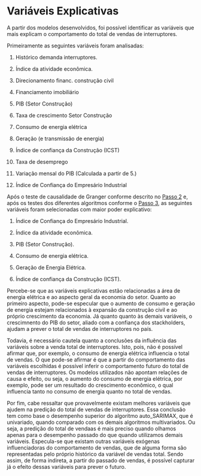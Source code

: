 Variáveis Explicativas
=======================

A partir dos modelos desenvolvidos, foi possível identificar as variáveis que mais explicam o comportamento do total de vendas de interruptores.

Primeiramente as seguintes variáveis foram analisadas:

1.   Histórico demanda interruptores. 

2.   Índice da atividade econômica. 

3.   Direcionamento financ. construção civil 

4.   Financiamento imobiliário 

5.   PIB (Setor Construção) 

6.   Taxa de crescimento Setor Construção

7.   Consumo de energia elétrica 

8.   Geração (e transmissão de energia) 

9.   Índice de confiança da Construção (ICST) 

10.  Taxa de desemprego 

11.  Variação mensal do PIB (Calculada a partir de 5.)  

12.  Índice de Confiança do Empresário Industrial 

Após o teste de causalidade de Granger conforme descrito no [Passo 2](passo2) e, após os testes dos diferentes algoritmos conforme o [Passo 3](passo3), as seguintes variáveis foram selecionadas com maior poder explicativo:

1.   Índice de Confiança do Empresário Industrial.

2.   Índice da atividade econômica. 

3.   PIB (Setor Construção).

4.   Consumo de energia elétrica.

5.   Geração de Energia Elétrica.

6.   Índice de confiança da Construção (ICST). 

Percebe-se que as variáveis explicativas estão relacionadas a área de energia elétrica e ao aspecto geral da economia do setor. Quanto ao primeiro aspecto, pode-se especular que o aumento de consumo e geração de energia estejam relacionados à expansão da construção civil e ao próprio crescimento da economia. Já quanto quanto às demais variáveis, o crescimnento do PIB do setor, aliado com a confiança dos stackholders, ajudam a prever o total de vendas de interruptores no país.

Todavia, é necessário cautela quanto a conclusões da influência das variáveis sobre a venda total de interruptores. Isto, pois, não é possível afirmar que, por exemplo, o consumo de energia elétrica influencia o total de vendas. O que pode-se afirmar é que a partir do comportamento das variáveis escolhidas é possível inferir o comportamento futuro do total de vendas de interruptores. Os modelos utilizados não apontam relações de causa e efeito, ou seja, o aumento do consumo de energia elétrica, por exemplo, pode ser um resultado do crescimento econômico, o qual influencia tanto no consumo de energia quanto no total de vendas.

Por fim, cabe ressaltar que provavelmente existam melhores variáveis que ajudem na predição do total de vendas de interruptores. Essa conclusão tem como base o desempenho superior do algoritmo auto_SARIMAX, que é univariado, quando comparado com os demais algoritmos multivariados. Ou seja, a predição do total de vendaas é mais preciso quando olhamos apenas para o desempenho passado do que quando utilizamos demais variáveis. Especula-se que existam outras variáveis exógenas influenciadoras do comportamento de vendas, que de alguma forma são representadas pelo próprio histórico da variável de vendas total. Sendo assim, de forma indireta, a partir do passado de vendas, é possível capturar já o efeito dessas variáveis para prever o futuro.